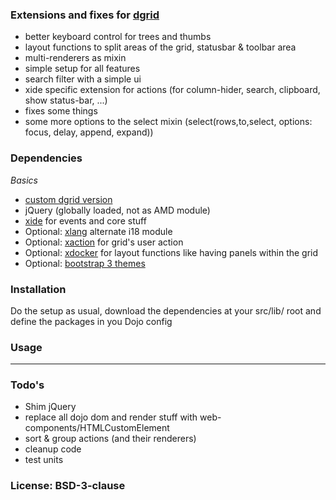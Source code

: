 ### Extensions and fixes for [dgrid](https://github.com/SitePen/dgrid)
  
- better keyboard control for trees and thumbs
- layout functions to split areas of the grid, statusbar & toolbar area
- multi-renderers as mixin
- simple setup for all features
- search filter with a simple ui
- xide specific extension for actions (for column-hider, search, clipboard, show status-bar, ...)
- fixes some things
- some more options to the select mixin (select(rows,to,select, options: focus, delay, append, expand))

### Dependencies

*Basics*

- [custom dgrid version](https://github.com/gbaumgart/xgrid)
- jQuery (globally loaded, not as AMD module)
- [xide](https://github.com/gbaumgart/xide) for events and core stuff
- Optional: [xlang](https://github.com/gbaumgart/xlang) alternate i18 module
- Optional: [xaction](https://github.com/gbaumgart/xaction) for grid's user action
- Optional: [xdocker](https://github.com/gbaumgart/xdocker) for layout functions like having panels within the grid
- Optional: [bootstrap 3 themes](https://github.com/gbaumgart/admin-theme)

### Installation

Do the setup as usual, download the dependencies at your src/lib/ root and define the packages in you Dojo config 

### Usage

<hr/>

### Todo's

- Shim jQuery
- replace all dojo dom and render stuff with web-components/HTMLCustomElement
- sort & group actions (and their renderers)
- cleanup code
- test units

### License: BSD-3-clause